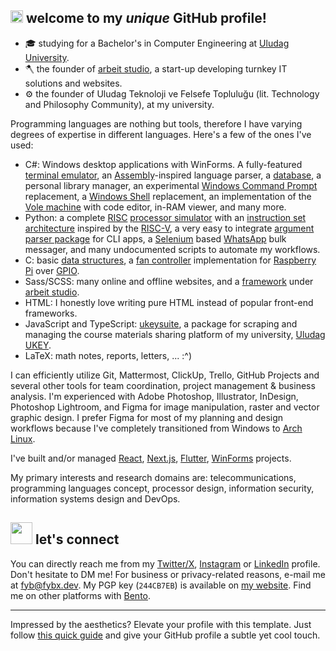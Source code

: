 ## <img src="https://raw.githubusercontent.com/fybx/fybx/main/welcome.gif" width="20px" height="20px"/> welcome to my *unique* GitHub profile!

- 🎓 studying for a Bachelor's in Computer Engineering at [Uludag University][uni].
- 🪓 the founder of [arbeit studio][as], a start-up developing turnkey IT solutions and websites.
- ⚙️ the founder of Uludag Teknoloji ve Felsefe Topluluğu (lit. Technology and Philosophy Community), at my university.

Programming languages are nothing but tools, therefore I have varying degrees of expertise in different languages. Here's a few of the ones I've used:

- C#: Windows desktop applications with WinForms. A fully-featured [terminal emulator](https://en.wikipedia.org/wiki/Terminal_emulator), an [Assembly](https://en.wikipedia.org/wiki/Assembly_language)-inspired language parser, a [database](https://en.wikipedia.org/wiki/Database), a personal library manager, an experimental [Windows Command Prompt](https://en.wikipedia.org/wiki/Cmd.exe) replacement, a [Windows Shell](https://en.wikipedia.org/wiki/Windows_shell) replacement, an implementation of the [Vole machine](http://wyrd.hood.edu/~wcrum/it510/documents/VoleMachineLanguage.pdf) with code editor, in-RAM viewer, and many more.
- Python: a complete [RISC](https://en.wikipedia.org/wiki/Reduced_instruction_set_computer) [processor simulator](https://github.com/fybx/risc-mini) with an [instruction set architecture](https://en.wikipedia.org/wiki/Instruction_set_architecture) inspired by the [RISC-V](https://github.com/riscv/riscv-isa-manual/releases/tag/Ratified-IMAFDQC), a very easy to integrate [argument parser package](https://github.com/fybx/crispy) for CLI apps, a [Selenium](https://www.selenium.dev/) based [WhatsApp](https://www.whatsapp.com/) bulk messager, and many undocumented scripts to automate my workflows.
- C: basic [data structures](https://en.wikipedia.org/wiki/Data_structure), a [fan controller](https://github.com/fybx/rpi-fan-control) implementation for [Raspberry Pi](https://www.raspberrypi.org/) over [GPIO](https://en.wikipedia.org/wiki/General-purpose_input/output).
- Sass/SCSS: many online and offline websites, and a [framework](https://github.com/arbeitstudio/genesis) under [arbeit studio][as].
- HTML: I honestly love writing pure HTML instead of popular front-end frameworks.
- JavaScript and TypeScript: [ukeysuite](https://github.com/fybx/ukeysuite), a package for scraping and managing the course materials sharing platform of my university, [Uludag UKEY](https://ukey.uludag.edu.tr/).
- LaTeX: math notes, reports, letters, ... :^)

I can efficiently utilize Git, Mattermost, ClickUp, Trello, GitHub Projects and several other tools for team coordination, project management & business analysis. I'm experienced with Adobe Photoshop, Illustrator, InDesign, Photoshop Lightroom, and Figma for image manipulation, raster and vector graphic design. I prefer Figma for most of my planning and design workflows because I've completely transitioned from Windows to [Arch Linux](https://archlinux.org).

I've built and/or managed [React](https://react.dev/), [Next.js](https://nextjs.org/), [Flutter](https://flutter.dev/), [WinForms](https://en.wikipedia.org/wiki/Windows_Forms) projects.

My primary interests and research domains are: telecommunications, programming languages concept, processor design, information security, information systems design and DevOps.

## <img src="https://raw.githubusercontent.com/fybx/fybx/main/compass.webp" width="35px" height="35px"> let's connect

You can directly reach me from my [Twitter/X][llx], [Instagram][llinstagram] or [LinkedIn][lllinkedin] profile. Don't hesitate to DM me! For business or privacy-related reasons, e-mail me at [fyb@fybx.dev][llmail]. My PGP key (`244CB7EB`) is available on [my website][llwebsite]. Find me on other platforms with [Bento](https://bento.me/balaban).

---

Impressed by the aesthetics? Elevate your profile with this template. Just follow [this quick guide](tutorial.md) and give your GitHub profile a subtle yet cool touch.

[uni]: http://uludag.edu.tr "Website of my university"
[as]: https://arbeit.studio

[llmail]: mailto:fyb@fybx.dev "Send me an email!"
[llwebsite]: https://fybx.dev "My personal website"
[llbento]: https://bento.me/balaban
[llx]: https://x.com/fybalaban "My Twitter/X profile"
[lllinkedin]: https://linkedin.com/in/fybx "My LinkedIn profile"
[llinstagram]: https://instagram.com/ferityigitbalaban "My Instagram profile"
